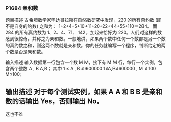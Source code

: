 ### P1684 亲和数
题目描述
古希腊数学家毕达哥拉斯在自然数研究中发现，220 的所有真约数 (即不是自身的约数) 之和为： 1+2+4+5+10+11+20+22+44+55+110＝284。 而 284 的所有真约数为 1、2、4、71、 142，加起来恰好为 220。人们对这样的数感到很惊奇，并称之为亲和数。一般地讲，如果两个数中任何一个数都是另一个数的真约数之和，则这两个数就是亲和数。你的任务就编写一个程序，判断给定的两个数是否是亲和数。

输入描述
输入数据第一行包含一个数 
M
M，接下有 
M
M 行，每行一个实例，包含两个整数 
A
,
B
A,B； 其中 
1
≤
A
,
B
≤
600000
1≤A,B≤600000 ,
M
≤
100
M≤100;

输出描述
对于每个测试实例，如果 
A
A 和 
B
B 是亲和数的话输出 Yes，否则输出 No。
---
这也不难